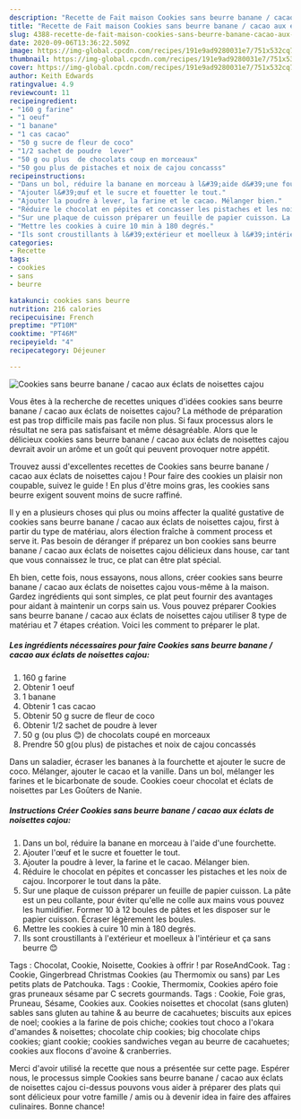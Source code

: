 ```yaml
---
description: "Recette de Fait maison Cookies sans beurre banane / cacao aux éclats de noisettes cajou"
title: "Recette de Fait maison Cookies sans beurre banane / cacao aux éclats de noisettes cajou"
slug: 4388-recette-de-fait-maison-cookies-sans-beurre-banane-cacao-aux-eclats-de-noisettes-cajou
date: 2020-09-06T13:36:22.509Z
image: https://img-global.cpcdn.com/recipes/191e9ad9280031e7/751x532cq70/cookies-sans-beurre-banane-cacao-aux-eclats-de-noisettes-cajou-photo-principale-de-la-recette.jpg
thumbnail: https://img-global.cpcdn.com/recipes/191e9ad9280031e7/751x532cq70/cookies-sans-beurre-banane-cacao-aux-eclats-de-noisettes-cajou-photo-principale-de-la-recette.jpg
cover: https://img-global.cpcdn.com/recipes/191e9ad9280031e7/751x532cq70/cookies-sans-beurre-banane-cacao-aux-eclats-de-noisettes-cajou-photo-principale-de-la-recette.jpg
author: Keith Edwards
ratingvalue: 4.9
reviewcount: 11
recipeingredient:
- "160 g farine"
- "1 oeuf"
- "1 banane"
- "1 cas cacao"
- "50 g sucre de fleur de coco"
- "1/2 sachet de poudre  lever"
- "50 g ou plus  de chocolats coup en morceaux"
- "50 gou plus de pistaches et noix de cajou concasss"
recipeinstructions:
- "Dans un bol, réduire la banane en morceau à l&#39;aide d&#39;une fourchette."
- "Ajouter l&#39;œuf et le sucre et fouetter le tout."
- "Ajouter la poudre à lever, la farine et le cacao. Mélanger bien."
- "Réduire le chocolat en pépites et concasser les pistaches et les noix de cajou. Incorporer le tout dans la pâte."
- "Sur une plaque de cuisson préparer un feuille de papier cuisson. La pâte est un peu collante, pour éviter qu&#39;elle ne colle aux mains vous pouvez les humidifier. Former 10 à 12 boules de pâtes et les disposer sur le papier cuisson. Écraser légèrement les boules."
- "Mettre les cookies à cuire 10 min à 180 degrés."
- "Ils sont croustillants à l&#39;extérieur et moelleux à l&#39;intérieur et ça sans beurre 😊"
categories:
- Recette
tags:
- cookies
- sans
- beurre

katakunci: cookies sans beurre 
nutrition: 216 calories
recipecuisine: French
preptime: "PT10M"
cooktime: "PT46M"
recipeyield: "4"
recipecategory: Déjeuner

---
```



![Cookies sans beurre banane / cacao aux éclats de noisettes cajou](https://img-global.cpcdn.com/recipes/191e9ad9280031e7/751x532cq70/cookies-sans-beurre-banane-cacao-aux-eclats-de-noisettes-cajou-photo-principale-de-la-recette.jpg)

Vous êtes à la recherche de recettes uniques d'idées cookies sans beurre banane / cacao aux éclats de noisettes cajou? La méthode de préparation est pas trop difficile mais pas facile non plus. Si faux processus alors le résultat ne sera pas satisfaisant et même désagréable. Alors que le délicieux cookies sans beurre banane / cacao aux éclats de noisettes cajou devrait avoir un arôme et un goût qui peuvent provoquer notre appétit.

Trouvez aussi d&#39;excellentes recettes de Cookies sans beurre banane / cacao aux éclats de noisettes cajou ! Pour faire des cookies un plaisir non coupable, suivez le guide ! En plus d&#39;être moins gras, les cookies sans beurre exigent souvent moins de sucre raffiné.

Il y en a plusieurs choses qui plus ou moins affecter la qualité gustative de cookies sans beurre banane / cacao aux éclats de noisettes cajou, first à partir du type de matériau, alors élection fraîche à comment process et serve it. Pas besoin de déranger if préparez un bon cookies sans beurre banane / cacao aux éclats de noisettes cajou délicieux dans house, car tant que vous connaissez le truc, ce plat can être plat spécial.


Eh bien, cette fois, nous essayons, nous allons, créer cookies sans beurre banane / cacao aux éclats de noisettes cajou vous-même à la maison. Gardez ingrédients qui sont simples, ce plat peut fournir des avantages pour aidant à maintenir un corps sain us. Vous pouvez préparer Cookies sans beurre banane / cacao aux éclats de noisettes cajou utiliser 8 type de matériau et 7 étapes création. Voici les comment to préparer le plat.

<!--inarticleads1-->

##### Les ingrédients nécessaires pour faire Cookies sans beurre banane / cacao aux éclats de noisettes cajou:

1.  160 g farine
1. Obtenir 1 oeuf
1.  1 banane
1. Obtenir 1 cas cacao
1. Obtenir 50 g sucre de fleur de coco
1. Obtenir 1/2 sachet de poudre à lever
1.  50 g (ou plus 😊) de chocolats coupé en morceaux
1. Prendre 50 g(ou plus) de pistaches et noix de cajou concassés


Dans un saladier, écraser les bananes à la fourchette et ajouter le sucre de coco. Mélanger, ajouter le cacao et la vanille. Dans un bol, mélanger les farines et le bicarbonate de soude. Cookies coeur chocolat et éclats de noisettes par Les Goûters de Nanie. 

<!--inarticleads2-->

##### Instructions Créer Cookies sans beurre banane / cacao aux éclats de noisettes cajou:

1. Dans un bol, réduire la banane en morceau à l&#39;aide d&#39;une fourchette.
1. Ajouter l&#39;œuf et le sucre et fouetter le tout.
1. Ajouter la poudre à lever, la farine et le cacao. Mélanger bien.
1. Réduire le chocolat en pépites et concasser les pistaches et les noix de cajou. Incorporer le tout dans la pâte.
1. Sur une plaque de cuisson préparer un feuille de papier cuisson. La pâte est un peu collante, pour éviter qu&#39;elle ne colle aux mains vous pouvez les humidifier. Former 10 à 12 boules de pâtes et les disposer sur le papier cuisson. Écraser légèrement les boules.
1. Mettre les cookies à cuire 10 min à 180 degrés.
1. Ils sont croustillants à l&#39;extérieur et moelleux à l&#39;intérieur et ça sans beurre 😊


Tags : Chocolat, Cookie, Noisette, Cookies à offrir ! par RoseAndCook. Tag : Cookie, Gingerbread Christmas Cookies (au Thermomix ou sans) par Les petits plats de Patchouka. Tags : Cookie, Thermomix, Cookies apéro foie gras pruneaux sésame par C secrets gourmands. Tags : Cookie, Foie gras, Pruneau, Sésame, Cookies aux. Cookies noisettes et chocolat (sans gluten) sables sans gluten au tahine &amp; au beurre de cacahuetes; biscuits aux epices de noel; cookies a la farine de pois chiche; cookies tout choco a l&#39;okara d&#39;amandes &amp; noisettes; chocolate chip cookies; big chocolate chips cookies; giant cookie; cookies sandwiches vegan au beurre de cacahuetes; cookies aux flocons d&#39;avoine &amp; cranberries. 


Merci d'avoir utilisé la recette que nous a présentée sur cette page. Espérer nous, le processus simple Cookies sans beurre banane / cacao aux éclats de noisettes cajou ci-dessus pouvons vous aider à préparer des plats qui sont délicieux pour votre famille / amis ou à devenir idea in faire des affaires culinaires. Bonne chance!
